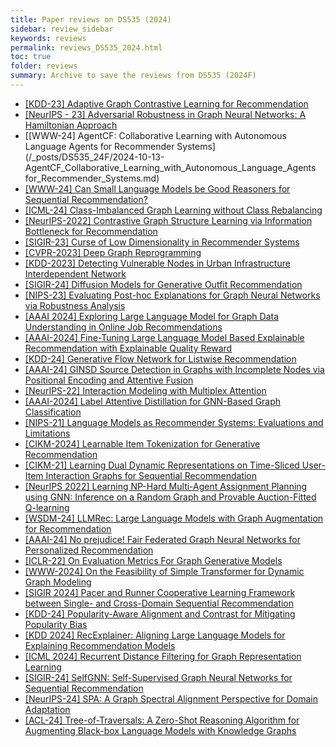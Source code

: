 ```yaml
---
title: Paper reviews on DS535 (2024) 
sidebar: review_sidebar
keywords: reviews
permalink: reviews_DS535_2024.html
toc: true
folder: reviews
summary: Archive to save the reviews from DS535 (2024F)
---
```


- [[KDD-23] Adaptive Graph Contrastive Learning for Recommendation](/_posts/DS535_24F/2024-10-13-Adaptive_Graph_Contrastive_Learning_for_Recommendation.md)
- [[NeurIPS - 23] Adversarial Robustness in Graph Neural Networks:  A Hamiltonian Approach](/_posts/DS535_24F/2024-10-13-Adversarial_Robustness_in_Graph_Neural_Networks_A_Hamiltonian_Approach.md)
- [[WWW-24] AgentCF: Collaborative Learning with Autonomous Language Agents for Recommender Systems](/_posts/DS535_24F/2024-10-13-AgentCF_Collaborative_Learning_with_Autonomous_Language_Agents for_Recommender_Systems.md)
- [[WWW-24] Can Small Language Models be Good Reasoners for Sequential Recommendation?](/_posts/DS535_24F/2024-10-13-Can_Small_Language_Models_be_Good_Reasoners_for_Sequential_Recommendation.md)
- [[ICML-24] Class-Imbalanced Graph Learning without Class Rebalancing](/_posts/DS535_24F/2024-10-13-Class-Imbalanced_Graph_Learning_without_Class_Rebalancing.md)
- [[NeurIPS-2022] Contrastive Graph Structure Learning via Information Bottleneck for Recommendation](/_posts/DS535_24F/2024-10-13-Contrastive_Graph_Structure_Learning_via_Information_Bottleneck_for_Recommendation.md)
- [[SIGIR-23] Curse of Low Dimensionality in Recommender Systems](/_posts/DS535_24F/2024-10-13-Curse_of__Low__Dimensionality_in_Recommender_Systems.md)
- [[CVPR-2023] Deep Graph Reprogramming](/_posts/DS535_24F/2024-10-13-Deep_Graph_Reprogramming.md)
- [[KDD-2023] Detecting Vulnerable Nodes in Urban Infrastructure Interdependent Network](/_posts/DS535_24F/2024-10-13-Detecting_Vulnerable_Nodes_in_Urban_Infrastructure_Interdependent_Network.md)
- [[SIGIR-24] Diffusion Models for Generative Outfit Recommendation](/_posts/DS535_24F/2024-10-13-Diffusion_Models_for_Generative_Outfit_Recommendation.md)
- [[NIPS-23] Evaluating Post-hoc Explanations for Graph Neural Networks via Robustness Analysis](/_posts/DS535_24F/2024-10-13-Evaluating_Post-hoc_Explanations_for_Graph_Neural_Networks_via_Robustness_Analysis.md)
- [[AAAI 2024] Exploring Large Language Model for Graph Data Understanding in Online Job Recommendations](/_posts/DS535_24F/2024-10-13-Exploring_Large_Language_Model_for_Graph_Data_Understanding_in_Online_Job_Recommendations.md)
- [[AAAI-2024] Fine-Tuning Large Language Model Based Explainable Recommendation with Explainable Quality Reward](/_posts/DS535_24F/2024-10-13-Fine-Tuning_Large_Language_Model_Based_Explainable_Recommendation_with_Explainable_Quality_Reward.md)
- [[KDD-24] Generative Flow Network for Listwise Recommendation](/_posts/DS535_24F/2024-10-13-Generative_Flow_Network_for_Listwise_Recommendation.md)
- [[AAAI-24] GINSD Source Detection in Graphs with Incomplete Nodes via Positional Encoding and Attentive Fusion](/_posts/DS535_24F/2024-10-13-GINSD_Source_Detection_in_Graphs_with_Incomplete_Nodes_via_Positional_Encoding_and_Attentive_Fusion.md)
- [[NeurIPS-22] Interaction Modeling with Multiplex Attention](/_posts/DS535_24F/2024-10-13-Interaction_Modeling_with_Multiplex_Attention.md)
- [[AAAI-2024] Label Attentive Distillation for GNN-Based Graph Classification](/_posts/DS535_24F/2024-10-13-Label_Attentive_Distillation_for_GNN-Based_Graph_Classification.md)
- [[NIPS-21] Language Models as Recommender Systems: Evaluations and Limitations](/_posts/DS535_24F/2024-10-13-Language_Models_as_Recommender_Systems_Evaluations_and_Limitations.md)
- [[CIKM-2024] Learnable Item Tokenization for Generative Recommendation](/_posts/DS535_24F/2024-10-13-Learnable_Item_Tokenization_for_Generative_Recommendation.md)
- [[CIKM-21] Learning Dual Dynamic Representations on Time-Sliced User-Item Interaction Graphs for Sequential Recommendation](/_posts/DS535_24F/2024-10-13-Learning_Dual_Dynamic_Representations_on_Time-Sliced_User-Item_Interaction_Graphs_for_Sequential_Recommendation.md)
- [[NeurIPS 2022] Learning NP-Hard Multi-Agent Assignment Planning using GNN: Inference on a Random Graph and Provable Auction-Fitted Q-learning](/_posts/DS535_24F/2024-10-13-Learning_NP-Hard_Multi-Agent_Assignment_Planning_using_GNN_Inference_on_a_Random_Graph_and_Provable_Auction-Fitted_Q-learning.md)
- [[WSDM-24] LLMRec: Large Language Models with Graph Augmentation for Recommendation](/_posts/DS535_24F/2024-10-13-LLMRec_Large_Language_Models_with_Graph_Augmentation_for_Recommendation.md)
- [[AAAI-24] No prejudice! Fair Federated Graph Neural Networks for Personalized Recommendation](/_posts/DS535_24F/2024-10-13-No_prejudice!_Fair_Federated_Graph_Neural_Networks_for_Personalized_Recommendation.md)
- [[ICLR-22] On Evaluation Metrics For Graph Generative Models](/_posts/DS535_24F/2024-10-13-On_Evaluation_Metrics_For_Graph_Generative_Models.md)
- [[WWW-2024] On the Feasibility of Simple Transformer for Dynamic Graph Modeling](/_posts/DS535_24F/2024-10-13-On_the_Feasibility_of_Simple_Transformer_for_Dynamic_Graph_Modeling.md)
- [[SIGIR 2024] Pacer and Runner Cooperative Learning Framework between Single- and Cross-Domain Sequential Recommendation](/_posts/DS535_24F/2024-10-13-Pacer_and_Runner_Cooperative_Learning_Framework_between_Single-_and_Cross-Domain_Sequential_Recommendation.md)
- [[KDD-24] Popularity-Aware Alignment and Contrast for Mitigating Popularity Bias](/_posts/DS535_24F/2024-10-13-Popularity-Aware_Alignment_and_Contrast_for_Mitigating_Popularity_Bias.md)
- [[KDD 2024] RecExplainer: Aligning Large Language Models for Explaining Recommendation Models](/_posts/DS535_24F/2024-10-13-RecExplainer_Aligning_Large_Models_for_Explaining_Recomendation_Models.md)
- [[ICML 2024] Recurrent Distance Filtering for Graph Representation Learning](/_posts/DS535_24F/2024-10-13-Recurrent_Distance_Filtering_for_Graph_Representation_Learning.md)
- [[SIGIR-24] SelfGNN: Self-Supervised Graph Neural Networks for Sequential Recommendation](/_posts/DS535_24F/2024-10-13-Self-Supervised_Graph_Neural_Networks_for_Sequential_Recommendation.md)
- [[NeurIPS-24] SPA: A Graph Spectral Alignment Perspective for Domain Adaptation](/_posts/DS535_24F/2024-10-13-SPA_A_Graph_Spectral_Alignment_Perspective_for_Domain_Adaptation.md)
- [[ACL-24] Tree-of-Traversals: A Zero-Shot Reasoning Algorithm for Augmenting Black-box Language Models with Knowledge Graphs](/_posts/DS535_24F/2024-10-13-Tree-of-Traversals_A_Zero-Shot_Reasoning_Algorithm_for_Augmenting_Black-box_Language_Models_with_Knowledge_Graphs.md)